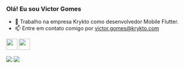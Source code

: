### Olá! Eu sou Victor Gomes

- 🔭 Trabalho na empresa Krykto como desenvolvedor Mobile Flutter.
- 📫 Entre em contato comigo por victor.gomes@krykto.com

<img src="https://cdn.jsdelivr.net/gh/devicons/devicon/icons/flutter/flutter-original.svg" width="30" height="30" />  <img src="https://cdn.jsdelivr.net/gh/devicons/devicon/icons/dart/dart-original.svg" width="30" height="30"/>


<a href="https://www.linkedin.com/in/victor-rafaelsg/" target="_blank"><img src="https://img.shields.io/badge/-LinkedIn-%230077B5?style=for-the-badge&logo=linkedin&logoColor=white" target="_blank"></a> <a href = "mailto:victor.gomes@krykto.com"><img src="https://img.shields.io/badge/-Gmail-%23333?style=for-the-badge&logo=gmail&logoColor=white" target="_blank"></a>
